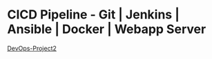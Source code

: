 # CICD Pipeline - Git | Jenkins | Ansible | Docker | Webapp Server

[DevOps-Project2](https://user-images.githubusercontent.com/39410046/220236962-da551195-3118-4d6b-895a-0c65cd14e70c.png)

